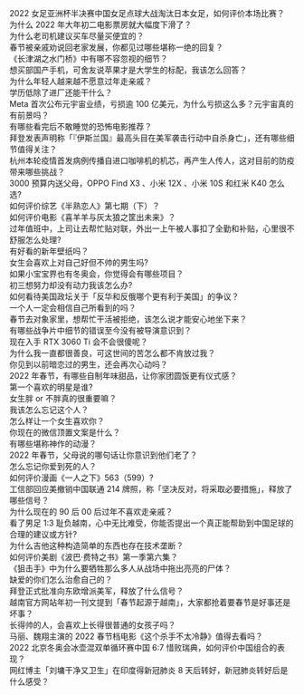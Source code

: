 2022 女足亚洲杯半决赛中国女足点球大战淘汰日本女足，如何评价本场比赛？  
为什么 2022 年大年初二电影票房就大幅度下滑了？  
为什么老司机建议买车尽量买便宜的？  
春节被亲戚劝说回老家发展，你都见过哪些堪称一绝的回复？  
《长津湖之水门桥》中有哪不容忽视的细节？  
想买部国产手机，可舍友说苹果才是大学生的标配，我该怎么回答？  
为什么年轻人越来越不愿意过年走亲戚？  
学历低除了进厂还能干什么？  
Meta 首次公布元宇宙业绩，亏损逾 100 亿美元，为什么亏损这么多？元宇宙真的有前景吗？  
有哪些看完后不敢睡觉的恐怖电影推荐？  
拜登发表声明称「『伊斯兰国』最高头目在美军袭击行动中自杀身亡」，还有哪些细节值得关注？  
杭州本轮疫情首发病例传播自进口咖啡机的机芯，再产生人传人，这对目前的防疫带来哪些挑战？  
3000 预算内送父母，OPPO Find X3 、小米 12X 、小米 10S 和红米 K40 怎么选?  
如何评价综艺《半熟恋人》第七期（下）？  
如何评价电影《喜羊羊与灰太狼之筐出未来》？  
过年值班中，上司让去帮忙贴对联，外出一上午被人事扣了全勤和补贴，心里很不舒服怎么处理?  
有好看的新年壁纸吗？  
女生会喜欢上对自己好但不帅的男生吗?  
如果小宝宝界也有冬奥会，你觉得会有哪些项目？  
初三想努力却没有动力我该怎么办?  
如何看待美国政坛关于「反华和反俄哪个更有利于美国」的争议？  
一个人一定会相信自己所看到的吗？  
春节去对象家里，想帮忙干活被拒绝，该怎么说才能安心地坐下来？  
有哪些战争片中细节的错误至今没有被导演意识到？  
现在入手 RTX 3060 Ti 会不会很傻呢？  
为什么我一直都很善良，可这世间的苦怎么都不肯放过我？  
你见到以前暗恋过的男生，还会再次心动吗？  
2022 年春节，有哪些自制年味甜品，让你家团圆饭更有仪式感？  
第一个喜欢的明星是谁?  
女生胖 or 不胖真的很重要嘛？  
我该怎么忘记这个人？  
怎么样让一个女生喜欢你？  
你现在的微信顶置文案是什么？  
有哪些堪称神作的动漫？  
2022 年春节，父母说的哪句话让你意识到他们老了？  
怎么忘记你爱到死的人？  
如何评价漫画《一人之下》563（599）?  
工信部回应美撤销中国联通 214 牌照，称「坚决反对，将采取必要措施」，释放了哪些信号？  
为什么现在的 90 后 00 后过年不喜欢走亲戚？  
看了男足 1:3 耻负越南，心中无比难受，你能否提出一个真正能帮助到中国足球的合理的建议或方针?  
为什么吉他这种构造简单的东西也存在技术垄断？  
如何评价美剧《波巴·费特之书》第一季第六集？  
《狙击手》中为什么要牺牲那么多人从战场中拖出亮亮的尸体？  
缺爱的你们怎么治愈自己的？  
拜登正式批准向东欧增派美军，释放了什么信号？  
越南官方网站年初一刊文提到「春节起源于越南」，大家都抢着要春节是好事还是坏事？  
长得帅的人，会喜欢上长得很普通的女孩子吗？  
马丽、魏翔主演的 2022 春节档电影《这个杀手不太冷静》值得去看吗？  
2022 北京冬奥会冰壶混双单循环赛中国 6:7 惜败瑞典，如何评价中国组合的表现？  
网红博主「刘墉干净又卫生」在印度得新冠肺炎 8 天后转好，新冠肺炎转好后是什么感受？  
